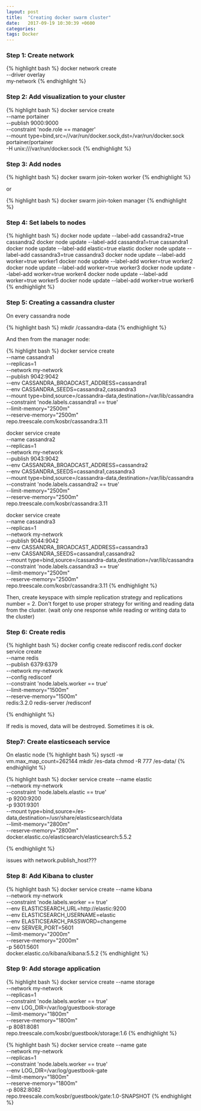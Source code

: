 ```yaml
---
layout: post
title:  "Creating docker swarm cluster"
date:   2017-09-19 10:30:39 +0600
categories:
tags: Docker
---
```


### Step 1: Create network

{% highlight bash %}
docker network create \
  --driver overlay \
  my-network
{% endhighlight %}


### Step 2: Add visualization to your cluster

{% highlight bash %}
docker service create \
--name portainer \
--publish 9000:9000 \
--constraint 'node.role == manager' \
--mount type=bind,src=//var/run/docker.sock,dst=/var/run/docker.sock \
  portainer/portainer \
-H unix:///var/run/docker.sock
{% endhighlight %}


### Step 3: Add nodes


{% highlight bash %}
docker swarm join-token worker
{% endhighlight %}

or

{% highlight bash %}
docker swarm join-token manager
{% endhighlight %}


### Step 4: Set labels to nodes

{% highlight bash %}
docker node update --label-add cassandra2=true cassandra2
docker node update --label-add cassandra1=true cassandra1
docker node update --label-add elastic=true elastic
docker node update --label-add cassandra3=true cassandra3
docker node update --label-add worker=true worker1
docker node update --label-add worker=true worker2
docker node update --label-add worker=true worker3
docker node update --label-add worker=true worker4
docker node update --label-add worker=true worker5
docker node update --label-add worker=true worker6
{% endhighlight %}

### Step 5: Creating a cassandra cluster

On every cassandra node

{% highlight bash %}
mkdir /cassandra-data
{% endhighlight %}

And then from the manager node:

{% highlight bash %}
docker service create \
  --name cassandra1 \
  --replicas=1 \
  --network my-network \
  --publish 9042:9042 \
  --env CASSANDRA_BROADCAST_ADDRESS=cassandra1 \
  --env CASSANDRA_SEEDS=cassandra2,cassandra3 \
  --mount type=bind,source=/cassandra-data,destination=/var/lib/cassandra \
  --constraint 'node.labels.cassandra1 == true' \
  --limit-memory="2500m" \
  --reserve-memory="2500m" \
  repo.treescale.com/kosbr/cassandra:3.11

docker service create \
  --name cassandra2 \
  --replicas=1 \
  --network my-network \
  --publish 9043:9042 \
  --env CASSANDRA_BROADCAST_ADDRESS=cassandra2 \
  --env CASSANDRA_SEEDS=cassandra1,cassandra3 \
  --mount type=bind,source=/cassandra-data,destination=/var/lib/cassandra \
  --constraint 'node.labels.cassandra2 == true' \
  --limit-memory="2500m" \
  --reserve-memory="2500m" \
  repo.treescale.com/kosbr/cassandra:3.11
  
  docker service create \
  --name cassandra3 \
  --replicas=1 \
  --network my-network \
  --publish 9044:9042 \
  --env CASSANDRA_BROADCAST_ADDRESS=cassandra3 \
  --env CASSANDRA_SEEDS=cassandra1,cassandra2 \
  --mount type=bind,source=/cassandra-data,destination=/var/lib/cassandra \
  --constraint 'node.labels.cassandra3 == true' \
  --limit-memory="2500m" \
  --reserve-memory="2500m" \
  repo.treescale.com/kosbr/cassandra:3.11
{% endhighlight %}

Then, create keyspace with simple replication strategy and replications number = 2. Don't
forget to use proper strategy for writing and reading data from the cluster. (wait only
one response while reading or writing data to the cluster)

### Step 6: Create redis

{% highlight bash %}
docker config create redisconf redis.conf
docker service  create  \
    --name redis \
    --publish 6379:6379 \
    --network my-network \
    --config redisconf \
    --constraint 'node.labels.worker == true' \
     --limit-memory="1500m" \
     --reserve-memory="1500m" \
     redis:3.2.0 redis-server /redisconf

{% endhighlight %}

If redis is moved, data will be destroyed. Sometimes it is ok.

### Step7: Create elasticseach service

On elastic node
{% highlight bash %}
sysctl -w vm.max_map_count=262144
mkdir /es-data
chmod -R 777 /es-data/
{% endhighlight %}


{% highlight bash %}
docker service create --name elastic \
  --network my-network \
  --constraint 'node.labels.elastic == true' \
  -p 9200:9200 \
  -p 9301:9301 \
  --mount type=bind,source=/es-data,destination=/usr/share/elasticsearch/data \
  --limit-memory="2800m" \
  --reserve-memory="2800m" \
  docker.elastic.co/elasticsearch/elasticsearch:5.5.2

{% endhighlight %}

issues with network.publish_host???

### Step 8: Add Kibana to cluster

{% highlight bash %}
docker service create --name kibana \
  --network my-network \
  --constraint 'node.labels.worker == true' \
  --env ELASTICSEARCH_URL=http://elastic:9200 \
  --env ELASTICSEARCH_USERNAME=elastic \
  --env ELASTICSEARCH_PASSWORD=changeme \
  --env SERVER_PORT=5601 \
  --limit-memory="2000m" \
  --reserve-memory="2000m" \
  -p 5601:5601 \
docker.elastic.co/kibana/kibana:5.5.2
{% endhighlight %}

### Step 9: Add storage application

{% highlight bash %}
docker service create --name storage \
  --network my-network \
  --replicas=1 \
  --constraint 'node.labels.worker == true' \
  --env LOG_DIR=/var/log/guestbook-storage \
  --limit-memory="1800m" \
  --reserve-memory="1800m" \
  -p 8081:8081 \
repo.treescale.com/kosbr/guestbook/storage:1.6
{% endhighlight %}


{% highlight bash %}
docker service create --name gate \
  --network my-network \
  --replicas=1 \
  --constraint 'node.labels.worker == true' \
  --env LOG_DIR=/var/log/guestbook-gate \
  --limit-memory="1800m" \
  --reserve-memory="1800m" \
  -p 8082:8082 \
repo.treescale.com/kosbr/guestbook/gate:1.0-SNAPSHOT
{% endhighlight %}











